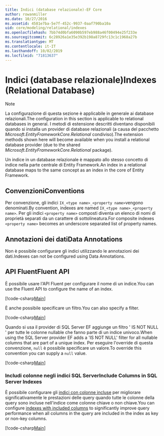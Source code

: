 ```yaml
---
title: Indici (database relazionale)-EF Core
author: rowanmiller
ms.date: 10/27/2016
ms.assetid: 4581e7ba-5e7f-452c-9937-0aaf790ba10a
uid: core/modeling/relational/indexes
ms.openlocfilehash: 7bb74d0bfa6090b597eb988a46f00494e25f233e
ms.sourcegitcommit: 6c28926a1e35e392b198a8729fc13c1c1968a27b
ms.translationtype: MT
ms.contentlocale: it-IT
ms.lasthandoff: 10/02/2019
ms.locfileid: "71813637"
---
```

# <a name="indexes-relational-database"></a><span data-ttu-id="0507b-102">Indici (database relazionale)</span><span class="sxs-lookup"><span data-stu-id="0507b-102">Indexes (Relational Database)</span></span>

> [!NOTE]  
> <span data-ttu-id="0507b-103">La configurazione di questa sezione è applicabile in generale ai database relazionali.</span><span class="sxs-lookup"><span data-stu-id="0507b-103">The configuration in this section is applicable to relational databases in general.</span></span> <span data-ttu-id="0507b-104">I metodi di estensione descritti diventano disponibili quando si installa un provider di database relazionali (a causa del pacchetto *Microsoft.EntityFrameworkCore.Relational* condiviso).</span><span class="sxs-lookup"><span data-stu-id="0507b-104">The extension methods shown here will become available when you install a relational database provider (due to the shared *Microsoft.EntityFrameworkCore.Relational* package).</span></span>

<span data-ttu-id="0507b-105">Un indice in un database relazionale è mappato allo stesso concetto di indice nella parte centrale di Entity Framework.</span><span class="sxs-lookup"><span data-stu-id="0507b-105">An index in a relational database maps to the same concept as an index in the core of Entity Framework.</span></span>

## <a name="conventions"></a><span data-ttu-id="0507b-106">Convenzioni</span><span class="sxs-lookup"><span data-stu-id="0507b-106">Conventions</span></span>

<span data-ttu-id="0507b-107">Per convenzione, gli indici `IX_<type name>_<property name>`vengono denominati.</span><span class="sxs-lookup"><span data-stu-id="0507b-107">By convention, indexes are named `IX_<type name>_<property name>`.</span></span> <span data-ttu-id="0507b-108">Per gli indici `<property name>` composti diventa un elenco di nomi di proprietà separati da un carattere di sottolineatura.</span><span class="sxs-lookup"><span data-stu-id="0507b-108">For composite indexes `<property name>` becomes an underscore separated list of property names.</span></span>

## <a name="data-annotations"></a><span data-ttu-id="0507b-109">Annotazioni dei dati</span><span class="sxs-lookup"><span data-stu-id="0507b-109">Data Annotations</span></span>

<span data-ttu-id="0507b-110">Non è possibile configurare gli indici utilizzando le annotazioni dei dati.</span><span class="sxs-lookup"><span data-stu-id="0507b-110">Indexes can not be configured using Data Annotations.</span></span>

## <a name="fluent-api"></a><span data-ttu-id="0507b-111">API Fluent</span><span class="sxs-lookup"><span data-stu-id="0507b-111">Fluent API</span></span>

<span data-ttu-id="0507b-112">È possibile usare l'API Fluent per configurare il nome di un indice.</span><span class="sxs-lookup"><span data-stu-id="0507b-112">You can use the Fluent API to configure the name of an index.</span></span>

[!code-csharp[Main](../../../../samples/core/Modeling/FluentAPI/Relational/IndexName.cs?name=Model&highlight=9)]

<span data-ttu-id="0507b-113">È anche possibile specificare un filtro.</span><span class="sxs-lookup"><span data-stu-id="0507b-113">You can also specify a filter.</span></span>

[!code-csharp[Main](../../../../samples/core/Modeling/FluentAPI/Relational/IndexFilter.cs?name=Model&highlight=9)]

<span data-ttu-id="0507b-114">Quando si usa il provider di SQL Server EF aggiunge un filtro ' IS NOT NULL ' per tutte le colonne nullable che fanno parte di un indice univoco.</span><span class="sxs-lookup"><span data-stu-id="0507b-114">When using the SQL Server provider EF adds a 'IS NOT NULL' filter for all nullable columns that are part of a unique index.</span></span> <span data-ttu-id="0507b-115">Per eseguire l'override di questa convenzione, `null` è possibile specificare un valore.</span><span class="sxs-lookup"><span data-stu-id="0507b-115">To override this convention you can supply a `null` value.</span></span>

[!code-csharp[Main](../../../../samples/core/Modeling/FluentAPI/Relational/IndexNoFilter.cs?name=Model&highlight=10)]

### <a name="include-columns-in-sql-server-indexes"></a><span data-ttu-id="0507b-116">Includi colonne negli indici SQL Server</span><span class="sxs-lookup"><span data-stu-id="0507b-116">Include Columns in SQL Server Indexes</span></span>

<span data-ttu-id="0507b-117">È possibile configurare gli [indici con colonne incluse](https://docs.microsoft.com/sql/relational-databases/indexes/create-indexes-with-included-columns) per migliorare significativamente le prestazioni delle query quando tutte le colonne della query sono incluse nell'indice come colonne chiave o non chiave.</span><span class="sxs-lookup"><span data-stu-id="0507b-117">You can configure [indexes with included columns](https://docs.microsoft.com/sql/relational-databases/indexes/create-indexes-with-included-columns) to significantly improve query performance when all columns in the query are included in the index as key or non-key columns.</span></span>

[!code-csharp[Main](../../../../samples/core/Modeling/FluentAPI/Relational/ForSqlServerHasIndex.cs?name=Model)]
